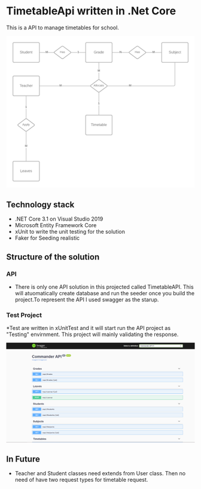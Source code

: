 ﻿# TimetableApi written in .Net Core
 This is a API to manage timetables for school.
 
 ![Database Architecture Diagram](https://github.com/macorera/TimetableApi/blob/main/Diagrams/db_diagram.png?raw=true)

## Technology stack 
* .NET Core 3.1 on Visual Studio 2019
* Microsoft Entity Framework Core 
* xUnit to write the unit testing for the solution
* Faker for Seeding realistic 


## Structure of the solution
### API
* There is only one API solution in this projected called TimetableAPI. This will atuomatically create database and run the seeder once you build the project.To represent the API I used  swagger as the starup.

### Test Project
*Test are written in xUnitTest and it will start run the API project as "Testing" envirnment. This project will mainly validating the response.

 ![Database Architecture Diagram](https://github.com/macorera/TimetableApi/blob/main/Diagrams/swagger.PNG?raw=true)


## In Future
* Teacher and Student classes need extends from User class. Then no need of have two request types for timetable request.



